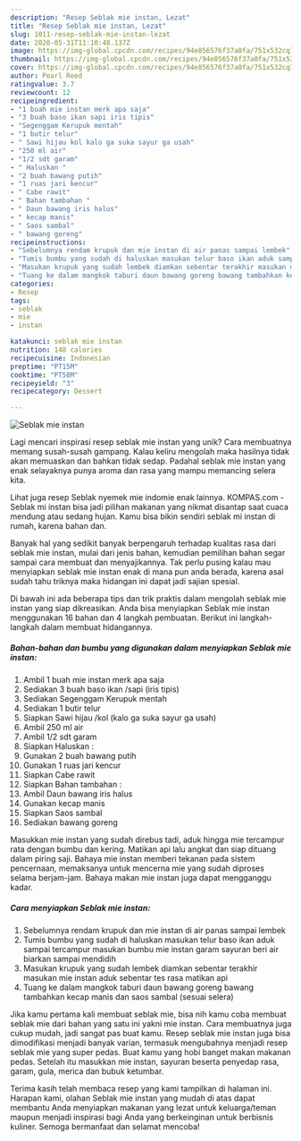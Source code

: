 ```yaml
---
description: "Resep Seblak mie instan, Lezat"
title: "Resep Seblak mie instan, Lezat"
slug: 1011-resep-seblak-mie-instan-lezat
date: 2020-05-31T11:10:48.137Z
image: https://img-global.cpcdn.com/recipes/94e856576f37a0fa/751x532cq70/seblak-mie-instan-foto-resep-utama.jpg
thumbnail: https://img-global.cpcdn.com/recipes/94e856576f37a0fa/751x532cq70/seblak-mie-instan-foto-resep-utama.jpg
cover: https://img-global.cpcdn.com/recipes/94e856576f37a0fa/751x532cq70/seblak-mie-instan-foto-resep-utama.jpg
author: Pearl Reed
ratingvalue: 3.7
reviewcount: 12
recipeingredient:
- "1 buah mie instan merk apa saja"
- "3 buah baso ikan sapi iris tipis"
- "Segenggam Kerupuk mentah"
- "1 butir telur"
- " Sawi hijau kol kalo ga suka sayur ga usah"
- "250 ml air"
- "1/2 sdt garam"
- " Haluskan "
- "2 buah bawang putih"
- "1 ruas jari kencur"
- " Cabe rawit"
- " Bahan tambahan "
- " Daun bawang iris halus"
- " kecap manis"
- " Saos sambal"
- " bawang goreng"
recipeinstructions:
- "Sebelumnya rendam krupuk dan mie instan di air panas sampai lembek"
- "Tumis bumbu yang sudah di haluskan masukan telur baso ikan aduk sampai tercampur masukan bumbu mie instan garam sayuran beri air biarkan sampai mendidih"
- "Masukan krupuk yang sudah lembek diamkan sebentar terakhir masukan mie instan aduk sebentar tes rasa matikan api"
- "Tuang ke dalam mangkok taburi daun bawang goreng bawang tambahkan kecap manis dan saos sambal (sesuai selera)"
categories:
- Resep
tags:
- seblak
- mie
- instan

katakunci: seblak mie instan 
nutrition: 148 calories
recipecuisine: Indonesian
preptime: "PT15M"
cooktime: "PT58M"
recipeyield: "3"
recipecategory: Dessert

---
```



![Seblak mie instan](https://img-global.cpcdn.com/recipes/94e856576f37a0fa/751x532cq70/seblak-mie-instan-foto-resep-utama.jpg)

Lagi mencari inspirasi resep seblak mie instan yang unik? Cara membuatnya memang susah-susah gampang. Kalau keliru mengolah maka hasilnya tidak akan memuaskan dan bahkan tidak sedap. Padahal seblak mie instan yang enak selayaknya punya aroma dan rasa yang mampu memancing selera kita.

Lihat juga resep Seblak nyemek mie indomie enak lainnya. KOMPAS.com - Seblak mi instan bisa jadi pilihan makanan yang nikmat disantap saat cuaca mendung atau sedang hujan. Kamu bisa bikin sendiri seblak mi instan di rumah, karena bahan dan.

Banyak hal yang sedikit banyak berpengaruh terhadap kualitas rasa dari seblak mie instan, mulai dari jenis bahan, kemudian pemilihan bahan segar sampai cara membuat dan menyajikannya. Tak perlu pusing kalau mau menyiapkan seblak mie instan enak di mana pun anda berada, karena asal sudah tahu triknya maka hidangan ini dapat jadi sajian spesial.


Di bawah ini ada beberapa tips dan trik praktis dalam mengolah seblak mie instan yang siap dikreasikan. Anda bisa menyiapkan Seblak mie instan menggunakan 16 bahan dan 4 langkah pembuatan. Berikut ini langkah-langkah dalam membuat hidangannya.

<!--inarticleads1-->

##### Bahan-bahan dan bumbu yang digunakan dalam menyiapkan Seblak mie instan:

1. Ambil 1 buah mie instan merk apa saja
1. Sediakan 3 buah baso ikan /sapi (iris tipis)
1. Sediakan Segenggam Kerupuk mentah
1. Sediakan 1 butir telur
1. Siapkan  Sawi hijau /kol (kalo ga suka sayur ga usah)
1. Ambil 250 ml air
1. Ambil 1/2 sdt garam
1. Siapkan  Haluskan :
1. Gunakan 2 buah bawang putih
1. Gunakan 1 ruas jari kencur
1. Siapkan  Cabe rawit
1. Siapkan  Bahan tambahan :
1. Ambil  Daun bawang iris halus
1. Gunakan  kecap manis
1. Siapkan  Saos sambal
1. Sediakan  bawang goreng


Masukkan mie instan yang sudah direbus tadi, aduk hingga mie tercampur rata dengan bumbu dan kering. Matikan api lalu angkat dan siap dituang dalam piring saji. Bahaya mie instan memberi tekanan pada sistem pencernaan, memaksanya untuk mencerna mie yang sudah diproses selama berjam-jam. Bahaya makan mie instan juga dapat mengganggu kadar. 

<!--inarticleads2-->

##### Cara menyiapkan Seblak mie instan:

1. Sebelumnya rendam krupuk dan mie instan di air panas sampai lembek
1. Tumis bumbu yang sudah di haluskan masukan telur baso ikan aduk sampai tercampur masukan bumbu mie instan garam sayuran beri air biarkan sampai mendidih
1. Masukan krupuk yang sudah lembek diamkan sebentar terakhir masukan mie instan aduk sebentar tes rasa matikan api
1. Tuang ke dalam mangkok taburi daun bawang goreng bawang tambahkan kecap manis dan saos sambal (sesuai selera)


Jika kamu pertama kali membuat seblak mie, bisa nih kamu coba membuat seblak mie dari bahan yang satu ini yakni mie instan. Cara membuatnya juga cukup mudah, jadi sangat pas buat kamu. Resep seblak mie instan juga bisa dimodifikasi menjadi banyak varian, termasuk mengubahnya menjadi resep seblak mie yang super pedas. Buat kamu yang hobi banget makan makanan pedas. Setelah itu masukkan mie instan, sayuran beserta penyedap rasa, garam, gula, merica dan bubuk ketumbar. 

Terima kasih telah membaca resep yang kami tampilkan di halaman ini. Harapan kami, olahan Seblak mie instan yang mudah di atas dapat membantu Anda menyiapkan makanan yang lezat untuk keluarga/teman maupun menjadi inspirasi bagi Anda yang berkeinginan untuk berbisnis kuliner. Semoga bermanfaat dan selamat mencoba!
